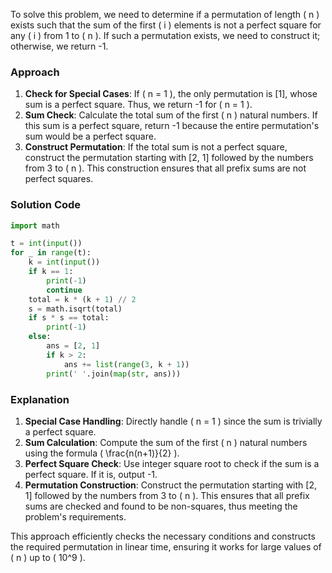 To solve this problem, we need to determine if a permutation of length \( n \) exists such that the sum of the first \( i \) elements is not a perfect square for any \( i \) from 1 to \( n \). If such a permutation exists, we need to construct it; otherwise, we return -1.

### Approach
1. **Check for Special Cases**: If \( n = 1 \), the only permutation is [1], whose sum is a perfect square. Thus, we return -1 for \( n = 1 \).
2. **Sum Check**: Calculate the total sum of the first \( n \) natural numbers. If this sum is a perfect square, return -1 because the entire permutation's sum would be a perfect square.
3. **Construct Permutation**: If the total sum is not a perfect square, construct the permutation starting with [2, 1] followed by the numbers from 3 to \( n \). This construction ensures that all prefix sums are not perfect squares.

### Solution Code
```python
import math

t = int(input())
for _ in range(t):
    k = int(input())
    if k == 1:
        print(-1)
        continue
    total = k * (k + 1) // 2
    s = math.isqrt(total)
    if s * s == total:
        print(-1)
    else:
        ans = [2, 1]
        if k > 2:
            ans += list(range(3, k + 1))
        print(' '.join(map(str, ans)))
```

### Explanation
1. **Special Case Handling**: Directly handle \( n = 1 \) since the sum is trivially a perfect square.
2. **Sum Calculation**: Compute the sum of the first \( n \) natural numbers using the formula \( \frac{n(n+1)}{2} \).
3. **Perfect Square Check**: Use integer square root to check if the sum is a perfect square. If it is, output -1.
4. **Permutation Construction**: Construct the permutation starting with [2, 1] followed by the numbers from 3 to \( n \). This ensures that all prefix sums are checked and found to be non-squares, thus meeting the problem's requirements.

This approach efficiently checks the necessary conditions and constructs the required permutation in linear time, ensuring it works for large values of \( n \) up to \( 10^9 \).